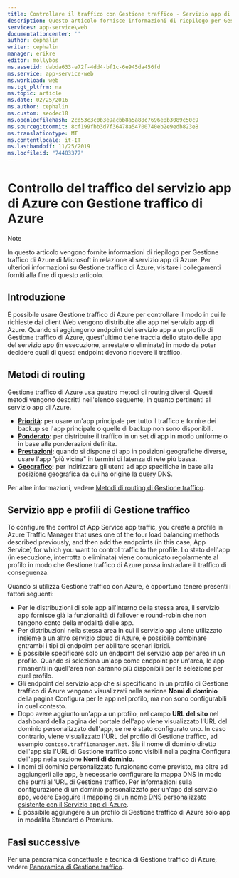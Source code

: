 ```yaml
---
title: Controllare il traffico con Gestione traffico - Servizio app di Azure
description: Questo articolo fornisce informazioni di riepilogo per Gestione traffico di Azure in relazione al servizio app di Azure.
services: app-service\web
documentationcenter: ''
author: cephalin
writer: cephalin
manager: erikre
editor: mollybos
ms.assetid: dabda633-e72f-4dd4-bf1c-6e945da456fd
ms.service: app-service-web
ms.workload: web
ms.tgt_pltfrm: na
ms.topic: article
ms.date: 02/25/2016
ms.author: cephalin
ms.custom: seodec18
ms.openlocfilehash: 2cd53c3c0b3e9acbb8a5a88c7696e8b3089c50c9
ms.sourcegitcommit: 8cf199fbb3d7f36478a54700740eb2e9edb823e8
ms.translationtype: MT
ms.contentlocale: it-IT
ms.lasthandoff: 11/25/2019
ms.locfileid: "74483377"
---
```

# <a name="controlling-azure-app-service-traffic-with-azure-traffic-manager"></a>Controllo del traffico del servizio app di Azure con Gestione traffico di Azure
> [!NOTE]
> In questo articolo vengono fornite informazioni di riepilogo per Gestione traffico di Azure di Microsoft in relazione al servizio app di Azure. Per ulteriori informazioni su Gestione traffico di Azure, visitare i collegamenti forniti alla fine di questo articolo.
> 
> 

## <a name="introduction"></a>Introduzione
È possibile usare Gestione traffico di Azure per controllare il modo in cui le richieste dai client Web vengono distribuite alle app nel servizio app di Azure. Quando si aggiungono endpoint del servizio app a un profilo di Gestione traffico di Azure, quest'ultimo tiene traccia dello stato delle app del servizio app (in esecuzione, arrestate o eliminate) in modo da poter decidere quali di questi endpoint devono ricevere il traffico.

## <a name="routing-methods"></a>Metodi di routing
Gestione traffico di Azure usa quattro metodi di routing diversi. Questi metodi vengono descritti nell'elenco seguente, in quanto pertinenti al servizio app di Azure.

* **[Priorità](../traffic-manager/traffic-manager-routing-methods.md#priority-traffic-routing-method):** per usare un'app principale per tutto il traffico e fornire dei backup se l'app principale o quelle di backup non sono disponibili.
* **[Ponderato](../traffic-manager/traffic-manager-routing-methods.md#weighted):** per distribuire il traffico in un set di app in modo uniforme o in base alle ponderazioni definite.
* **[Prestazioni](../traffic-manager/traffic-manager-routing-methods.md#performance):** quando si dispone di app in posizioni geografiche diverse, usare l'app "più vicina" in termini di latenza di rete più bassa.
* **[Geografico](../traffic-manager/traffic-manager-routing-methods.md#geographic):** per indirizzare gli utenti ad app specifiche in base alla posizione geografica da cui ha origine la query DNS. 

Per altre informazioni, vedere [Metodi di routing di Gestione traffico](../traffic-manager/traffic-manager-routing-methods.md).

## <a name="app-service-and-traffic-manager-profiles"></a>Servizio app e profili di Gestione traffico
To configure the control of App Service app traffic, you create a profile in Azure Traffic Manager that uses one of the four load balancing methods described previously, and then add the endpoints (in this case, App Service) for which you want to control traffic to the profile. Lo stato dell'app (in esecuzione, interrotta o eliminata) viene comunicato regolarmente al profilo in modo che Gestione traffico di Azure possa instradare il traffico di conseguenza.

Quando si utilizza Gestione traffico con Azure, è opportuno tenere presenti i fattori seguenti:

* Per le distribuzioni di sole app all'interno della stessa area, il servizio app fornisce già la funzionalità di failover e round-robin che non tengono conto della modalità delle app.
* Per distribuzioni nella stessa area in cui il servizio app viene utilizzato insieme a un altro servizio cloud di Azure, è possibile combinare entrambi i tipi di endpoint per abilitare scenari ibridi.
* È possibile specificare solo un endpoint del servizio app per area in un profilo. Quando si seleziona un'app come endpoint per un'area, le app rimanenti in quell'area non saranno più disponibili per la selezione per quel profilo.
* Gli endpoint del servizio app che si specificano in un profilo di Gestione traffico di Azure vengono visualizzati nella sezione **Nomi di dominio** della pagina Configura per le app nel profilo, ma non sono configurabili in quel contesto.
* Dopo avere aggiunto un'app a un profilo, nel campo **URL del sito** nel dashboard della pagina del portale dell'app viene visualizzato l'URL del dominio personalizzato dell'app, se ne è stato configurato uno. In caso contrario, viene visualizzato l'URL del profilo di Gestione traffico, ad esempio `contoso.trafficmanager.net`. Sia il nome di dominio diretto dell'app sia l'URL di Gestione traffico sono visibili nella pagina Configura dell'app nella sezione **Nomi di dominio**.
* I nomi di dominio personalizzato funzionano come previsto, ma oltre ad aggiungerli alle app, è necessario configurare la mappa DNS in modo che punti all'URL di Gestione traffico. Per informazioni sulla configurazione di un dominio personalizzato per un'app del servizio app, vedere [Eseguire il mapping di un nome DNS personalizzato esistente con il Servizio app di Azure](app-service-web-tutorial-custom-domain.md).
* È possibile aggiungere a un profilo di Gestione traffico di Azure solo app in modalità Standard o Premium.

## <a name="next-steps"></a>Fasi successive
Per una panoramica concettuale e tecnica di Gestione traffico di Azure, vedere [Panoramica di Gestione traffico](../traffic-manager/traffic-manager-overview.md).


